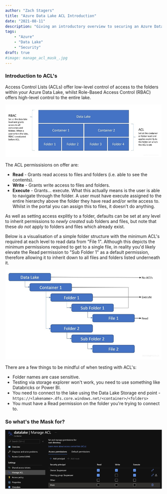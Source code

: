 ```yaml
---
author: "Zach Stagers"
title: "Azure Data Lake ACL Introduction"
date: "2021-08-11"
description: "Giving an introductory overview to securing an Azure Data Lake via ACL's and answering the question - \"What is the Mask ACL for?\""
tags: 
    - "Azure"
    - "Data Lake"
    - "Security"
draft: true
#image: manage_acl_mask_.jpg
---
```


### Introduction to ACL's

Access Control Lists (ACLs) offer low-level control of access to the folders within your Azure Data Lake, whilst Role-Based Access Control (RBAC) offers high-level control to the entire lake.

![RBAC vs ACL](datalake_rbac_acl.jpg)

The ACL permissisions on offer are:
* **Read** - Grants read access to files and folders (i.e. able to see the contents).
* **Write** - Grants write access to files and folders.
* **Execute** - Grants... execute. What this actually means is the user is able to navigate through the folder. A user must have execute assigned to the entire hierarchy above the folder they have read and/or write access to. Whilst in the portal you can assign this to files, it doesn't do anything.

As well as setting access explitly to a folder, defaults can be set at any level to inherit permissions to *newly created* sub folders and files, but note that these *do not* apply to folders and files which already exist.

Below is a visualisation of a simple folder structure with the minimum ACL's required at each level to read data from "File 1". Although this depicts the minimum permissions required to get to a single file, in reality you'd likely elevate the Read permission to "Sub Folder 1" as a default permission, therefore allowing it to inherit down to all files and folders listed underneath it.

![Data Lake ACL Example](datalake_acl_example.jpg)

There are a few things to be mindful of when testing with ACL's:
* Folder names are case sensitive.
* Testing via storage explorer won't work, you need to use something like Databricks or Power BI.
* You need to connect to the lake using the Data Lake Storage end point - `https://<lakename>.dfs.core.windows.net/<container>/<folders>`
* You must have a Read permission on the folder you're trying to connect to.

### So what's the Mask for?


![](manage_acl_mask.jpg)
